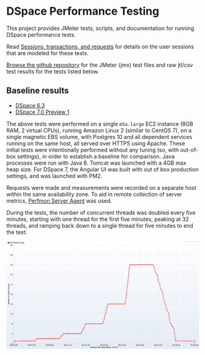 # DSpace Performance Testing

This project provides JMeter tests, scripts, and documentation for running DSpace performance tests.

Read [Sessions, transactions, and requests](doc/sessions.md) for details on the user sessions that are
modeled for these tests.

[Browse the github repository](https://github.com/cwilper/dspace-perftest) for the JMeter (jmx) test files and
raw jtl/csv test results for the tests listed below.

## Baseline results

* [DSpace 6.3](report/2019-05-31-6.3/README.md)
* [DSpace 7.0 Preview 1](report/2019-05-31-7.0.p1/README.md)

The above tests were performed on a single `m5a.large` EC2 instance (8GB RAM, 2 virtual CPUs),
running Amazon Linux 2 (similar to CentOS 7), on a single magnetic EBS volume, with Postgres 10 and
all dependent services running on the same host, all served over HTTPS using Apache. These initial tests
were intentionally performed without any tuning (so, with out-of-box settings), in order to
establish a baseline for comparison. Java processes were run with Java 8. Tomcat was launched with
a 4GB max heap size. For DSpace 7, the Angular UI was built with out of box production settings, and
was launched with PM2.

Requests were made and measurements were recorded on a separate host within the same availability zone.
To aid in remote collection of server metrics, [Perfmon Server Agent](https://github.com/undera/perfmon-agent/)
was used.

During the tests, the number of concurrent threads was doubled every five minutes, starting with
one thread for the first five minutes, peaking at 32 threads, and ramping back down to a single
thread for five minutes to end the test:

![](report/2019-05-31-6.3/threads.png)
